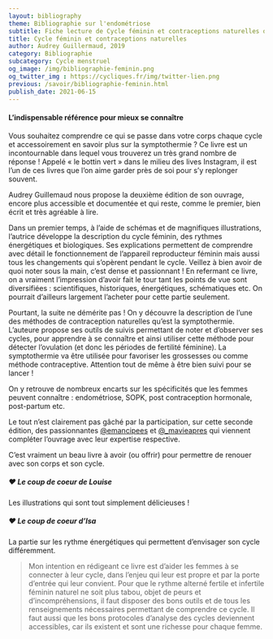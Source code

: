 ```yaml
---
layout: bibliography
theme: Bibliographie sur l'endométriose
subtitle: Fiche lecture de Cycle féminin et contraceptions naturelles d'Audrey Guillermaud
title: Cycle féminin et contraceptions naturelles
author: Audrey Guillermaud, 2019
category: Bibliographie
subcategory: Cycle menstruel
og_image: /img/bibliographie-feminin.png
og_twitter_img : https://cycliques.fr/img/twitter-lien.png
previous: /savoir/bibliographie-feminin.html
publish_date: 2021-06-15
---
```

#### L’indispensable référence pour mieux se connaître
Vous souhaitez comprendre ce qui se passe dans votre corps chaque cycle et accessoirement en savoir plus sur la symptothermie ? Ce livre est un incontournable dans lequel vous trouverez un très grand nombre de réponse ! Appelé « le bottin vert » dans le milieu des lives Instagram, il est l’un de ces livres que l’on aime garder près de soi pour s’y replonger souvent. 

Audrey Guillemaud nous propose la deuxième édition de son ouvrage, encore plus accessible et documentée et qui reste, comme le premier, bien écrit et très agréable à lire.

Dans un premier temps, à l’aide de schémas et de magnifiques illustrations, l’autrice développe la description du cycle féminin, des rythmes énergétiques et biologiques.
Ses explications permettent de comprendre avec détail le fonctionnement de l’appareil reproducteur féminin mais aussi tous les changements qui s’opèrent pendant le cycle. Veillez à bien avoir de quoi noter sous la main, c’est dense et passionnant ! En refermant ce livre, on a vraiment l’impression d’avoir fait le tour tant les points de vue sont diversifiées : scientifiques, historiques, énergétiques, schématiques etc. On pourrait d’ailleurs largement l’acheter pour cette partie seulement.

Pourtant, la suite ne démérite pas ! On y découvre la description de l’une des méthodes de contraception naturelles qu’est la symptothermie. L’auteure propose ses outils de suivis permettant de noter et d’observer ses cycles, pour apprendre à se connaître et ainsi utiliser cette méthode pour détecter l’ovulation (et donc les périodes de fertilité féminine). La symptothermie va être utilisée pour favoriser les grossesses ou comme méthode contraceptive. Attention tout de même à être bien suivi pour se lancer !

On y retrouve de nombreux encarts sur les spécificités que les femmes peuvent connaître : endométriose, SOPK, post contraception hormonale, post-partum etc.

Le tout n’est clairement pas gâché par la participation, sur cette seconde édition, des passionnantes [@emancipees](https://www.instagram.com/emancipees/) et [@_mavieapres](https://www.instagram.com/_mavieapres/) qui viennent compléter l’ouvrage avec leur expertise respective.

C’est vraiment un beau livre à avoir (ou offrir) pour permettre de renouer avec son corps et son cycle.

##### ♥ Le coup de coeur de Louise
Les illustrations qui sont tout simplement délicieuses !

##### ♥ Le coup de coeur d’Isa
La partie sur les rythme énergétiques qui permettent d’envisager son cycle différemment.

>Mon intention en rédigeant ce livre est d’aider les femmes à se connecter à leur cycle, dans l’enjeu qui leur est propre et par la porte d’entrée qui leur convient. Pour que le rythme alterné fertile et infertile féminin naturel ne soit plus tabou, objet de peurs et d’incompréhensions, il faut disposer des bons outils et de tous les renseignements nécessaires permettant de comprendre ce cycle. Il faut aussi que les bons protocoles d’analyse des cycles deviennent accessibles, car ils existent et sont une richesse pour chaque femme.